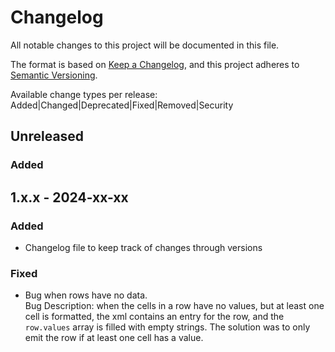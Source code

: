 # Changelog

All notable changes to this project will be documented in this file.

The format is based on [Keep a Changelog](https://keepachangelog.com/en/1.0.0/),
and this project adheres to [Semantic Versioning](https://semver.org/spec/v2.0.0.html).

Available change types per release: Added|Changed|Deprecated|Fixed|Removed|Security

## Unreleased

### Added

## 1.x.x - 2024-xx-xx

### Added
- Changelog file to keep track of changes through versions

### Fixed

- Bug when rows have no data.  
  Bug Description: when the cells in a row have no values, but at least one cell is formatted, the xml contains an entry for the row, and the `row.values` array is filled with empty strings.
  The solution was to only emit the row if at least one cell has a value.  



